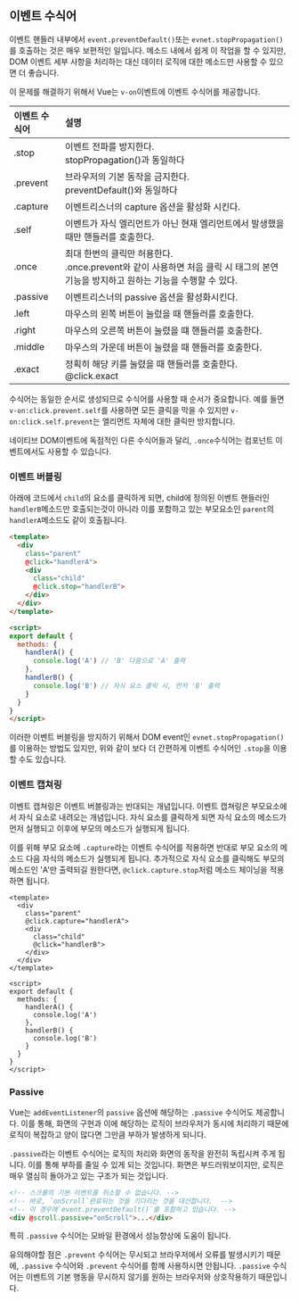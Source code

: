 ## 이벤트 수식어

이벤트 핸들러 내부에서 `event.preventDefault()`또는 `evnet.stopPropagation()`를 호출하는 것은 매우 보편적인 일입니다. 메소드 내에서 쉽게 이 작업을 할 수 있지만, DOM 이벤트 세부 사항을 처리하는 대신 데이터 로직에 대한 메소드만 사용할 수 있으면 더 좋습니다.

이 문제를 해결하기 위해서 Vue는 `v-on`이벤트에 이벤트 수식어를 제공합니다.

| 이벤트 수식어 | 설명                                                         |
| :------------ | :----------------------------------------------------------- |
| .stop         | 이벤트 전파를 방지한다.<br />stopPropagation()과 동일하다    |
| .prevent      | 브라우저의 기본 동작을 금지한다.<br />preventDefault()와 동일하다 |
| .capture      | 이벤트리스너의 capture 옵션을 활성화 시킨다.                 |
| .self         | 이벤트가 자식 엘리먼트가 아닌 현재 엘리먼트에서 발생했을 때만 핸들러를 호출한다. |
| .once         | 최대 한번의 클릭만 허용한다.<br />.once.prevent와 같이 사용하면 처음 클릭 시 태그의 본연 기능을 방지하고 원하는 기능을 수행할 수 있다. |
| .passive      | 이벤트리스너의 passive 옵션을 활성화시킨다.                  |
| .left         | 마우스의 왼쪽 버튼이 눌렀을 때 핸들러를 호출한다.            |
| .right        | 마우스의 오른쪽 버튼이 눌렸을 떄 핸들러를 호출한다.          |
| .middle       | 마우스의 가운데 버튼이 눌렸을 때 핸들러를 호출한다.          |
| .exact        | 정획히 해당 키를 눌렸을 때 핸들러를 호출한다.<br />@click.exact |

수식어는 동일한 순서로 생성되므로 수식어를 사용할 때 순서가 중요합니다. 예를 들면 `v-on:click.prevent.self`를 사용하면 모든 클릭을 막을 수 있지만 `v-on:click.self.prevent`는 엘리먼트 자체에 대한 클릭만 방지합니다.

네이티브 DOM이벤트에 독점적인 다른 수식어들과 달리, `.once`수식어는 컴포넌트 이벤트에서도 사용할 수 있습니다.



### 이벤트 버블링

아래에 코드에서 `child`의 요소를 클릭하게 되면, child에 정의된 이벤트 핸들러인 `handlerB`메소드만 호출되는것이 아니라 이를 포함하고 있는 부모요소인 `parent`의 `handlerA`메소드도 같이 호출됩니다.

```html
<template>
  <div
    class="parent"
    @click="handlerA">
    <div
      class="child"
      @click.stop="handlerB">
    </div>
  </div>
</template>

<script>
export default {
  methods: {
    handlerA() {
      console.log('A') // 'B' 다음으로 'A' 출력
    },
    handlerB() {
      console.log('B') // 자식 요소 클릭 시, 먼저 'B' 출력
    }
  }
}
</script>
```

이러한 이벤트 버블링을 방지하기 위해서 DOM event인 `evnet.stopPropagation()`를 이용하는 방법도 있지만, 위와 같이 보다 더 간편하게 이벤트 수식어인 `.stop`을 이용할 수도 있습니다.

### 이벤트 캡쳐링

이벤트 캡쳐링은 이벤트 버블링과는 반대되는 개념입니다. 이벤트 캡쳐링은 부모요소에서 자식 요소로 내려오는 개념입니다. 자식 요소를 클릭하게 되면 자식 요소의 메소드가 먼저 실행되고 이후에 부모의 메소드가 실행되게 됩니다.

이를 위해 부모 요소에 `.capture`라는 이벤트 수식어를 적용하면 반대로 부모 요소의 메소드 다음 자식의 메소드가 실행되게 됩니다. 추가적으로 자식 요소를 클릭해도 부모의 메소드인 'A'만 출력되길 원한다면, `@click.capture.stop`처럼 메소드 체이닝을 적용하면 됩니다.

```vue
<template>
  <div
    class="parent"
    @click.capture="handlerA">
    <div
      class="child"
      @click="handlerB">
    </div>
  </div>
</template>

<script>
export default {
  methods: {
    handlerA() {
      console.log('A')
    },
    handlerB() {
      console.log('B')
    }
  }
}
</script>
```

### Passive

Vue는 `addEventListener`의 `passive` 옵션에 해당하는 `.passive` 수식어도 제공합니다. 이를 통해, 화면의 구현과 이에 해당하는 로직이 브라우저가 동시에 처리하기 때문에 로직이 복잡하고 양이 많다면 그만큼 부하가 발생하게 되니다.

`.passive`라는 이벤트 수식어는 로직의 처리와 화면의 동작을 완전히 독립시켜 주게 됩니다. 이를 통해 부하를 줄일 수 있게 되는 것입니다. 화면은 부드러워보이지만, 로직은 매우 열심히 돌아가고 있는 구조가 되는 것입니다.

```html
<!-- 스크롤의 기본 이벤트를 취소할 수 없습니다. -->
<!-- 바로, `onScroll`완료되는 것을 기다리는 것을 대신합니다.  -->
<!-- 이 경우에`event.preventDefault()`를 포함하고 있습니다. -->
<div @scroll.passive="onScroll">...</div>
```

특히 `.passive` 수식어는 모바일 환경에서 성능향상에 도움이 됩니다.

유의해야할 점은 `.prevent` 수식어는 무시되고 브라우저에서 오류를 발생시키기 때문에, `.passive` 수식어와 `.prevent` 수식어를 함께 사용하시면 안됩니다. `.passive` 수식어는 이벤트의 기본 행동을 무시하지 않기를 원하는 브라우저와 상호작용하기 때문입니다.